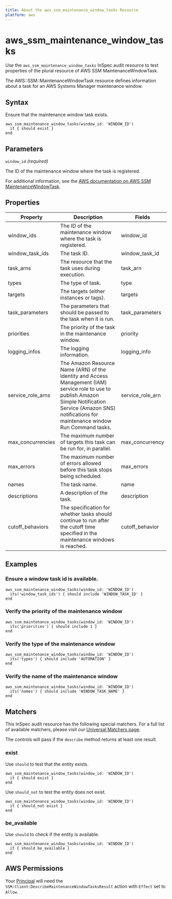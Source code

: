 ```yaml
---
title: About the aws_ssm_maintenance_window_tasks Resource
platform: aws
---
```


# aws_ssm_maintenance_window_tasks

Use the `aws_ssm_maintenance_window_tasks` InSpec audit resource to test properties of the plural resource of AWS SSM MaintenanceWindowTask.

The AWS::SSM::MaintenanceWindowTask resource defines information about a task for an AWS Systems Manager maintenance window.

## Syntax

Ensure that the maintenance window task exists.

    aws_ssm_maintenance_window_tasks(window_id: 'WINDOW_ID')
      it { should exist }
    end

## Parameters

`window_id` _(required)_

The ID of the maintenance window where the task is registered.

For additional information, see the [AWS documentation on AWS SSM MaintenanceWindowTask](https://docs.aws.amazon.com/AWSCloudFormation/latest/UserGuide/aws-resource-ssm-maintenancewindowtask.html).

## Properties

| Property | Description | Fields |
| --- | --- | --- |
| window_ids | The ID of the maintenance window where the task is registered. | window_id |
| window_task_ids | The task ID. | window_task_id |
| task_arns | The resource that the task uses during execution. | task_arn |
| types | The type of task. | type |
| targets | The targets (either instances or tags). | targets |
| task_parameters | The parameters that should be passed to the task when it is run. |task_parameters |
| priorities | The priority of the task in the maintenance window. |priority |
| logging_infos | The logging information. | logging_info |
| service_role_arns | The Amazon Resource Name (ARN) of the Identity and Access Management (IAM) service role to use to publish Amazon Simple Notification Service (Amazon SNS) notifications for maintenance window Run Command tasks. | service_role_arn |
| max_concurrencies | The maximum number of targets this task can be run for, in parallel. | max_concurrency |
| max_errors | The maximum number of errors allowed before this task stops being scheduled. |max_errors |
| names | The task name. |name |
| descriptions | A description of the task. |description |
| cutoff_behaviors | The specification for whether tasks should continue to run after the cutoff time specified in the maintenance windows is reached. |cutoff_behavior |

## Examples

### Ensure a window task id is available.
    aws_ssm_maintenance_window_tasks(window_id: 'WINDOW_ID')
      its('window_task_ids') { should include 'WINDOW_TASK_ID' }
    end

### Verify the priority of the maintenance window
    aws_ssm_maintenance_window_tasks(window_id: 'WINDOW_ID')
      its('priorities') { should include 1 }
    end

### Verify the type of the maintenance window
    aws_ssm_maintenance_window_tasks(window_id: 'WINDOW_ID')
      its('types') { should include 'AUTOMATION' }
    end

### Verify the name of the maintenance window
    aws_ssm_maintenance_window_tasks(window_id: 'WINDOW_ID')
      its('names') { should include 'WINDOW_TASK_NAME' }
    end

## Matchers

This InSpec audit resource has the following special matchers. For a full list of available matchers, please visit our [Universal Matchers page](https://www.inspec.io/docs/reference/matchers/).

The controls will pass if the `describe` method returns at least one result.

### exist

Use `should` to test that the entity exists.

    aws_ssm_maintenance_window_tasks(window_id: 'WINDOW_ID')
      it { should exist }
    end

Use `should_not` to test the entity does not exist.

    aws_ssm_maintenance_window_tasks(window_id: 'WINDOW_ID')
      it { should_not exist }
    end

### be_available

Use `should` to check if the entity is available.

    aws_ssm_maintenance_window_tasks(window_id: 'WINDOW_ID')
      it { should be_available }
    end

## AWS Permissions

Your [Principal](https://docs.aws.amazon.com/IAM/latest/UserGuide/intro-structure.html#intro-structure-principal) will need the `SSM:Client:DescribeMaintenanceWindowTasksResult` action with `Effect` set to `Allow`.